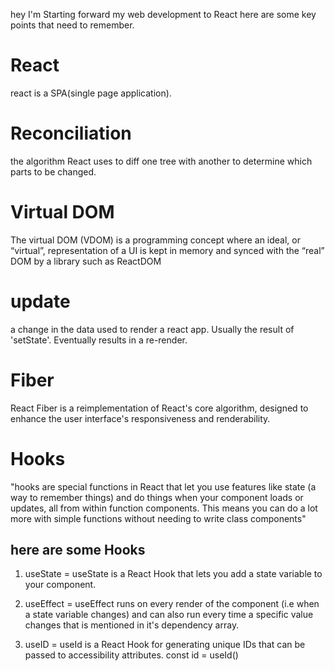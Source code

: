 hey I'm Starting forward my web development to React 
here are some key points that need to remember.

# React
react is a SPA(single page application). 

# Reconciliation
the algorithm React uses to diff one tree with another to determine which parts to be changed.

# Virtual DOM
The virtual DOM (VDOM) is a programming concept where an ideal, or “virtual”, representation of a UI is kept in memory and synced with the “real” DOM by a library such as ReactDOM


# update 
a change in the data used to render a react app. Usually the result of 'setState'. Eventually results in a re-render.


# Fiber 
React Fiber is a reimplementation of React's core algorithm, designed to enhance the user interface's responsiveness and renderability. 

# Hooks 
"hooks are  special functions in React that let you use features like state (a way to remember things) and do things when your component loads or updates, all from within function components. This means you can do a lot more with simple functions without needing to write class components"

## here are some Hooks
1. useState = useState is a React Hook that lets you add a state variable to your component.

2. useEffect = useEffect runs on every render of the component (i.e when a state variable changes) and can also run every time a specific value changes that is mentioned in it's dependency array.

3. useID = useId is a React Hook for generating unique IDs that can be passed to accessibility attributes. const id = useId()